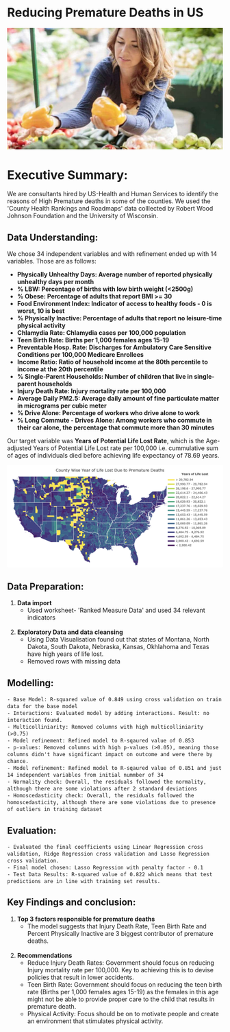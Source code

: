 # Reducing Premature Deaths in US

<img src="images/image-1.jpg">

# Executive Summary:
We are consultants hired by US-Health and Human Services to identify the reasons of High Premature deaths in some of the counties. We used the 'County Health Rankings and Roadmaps' data colllected by Robert Wood Johnson Foundation and the University of Wisconsin.


## Data Understanding:
We chose 34 independent variables and with refinement ended up with 14 variables. Those are as follows:
* **Physically Unhealthy Days: Average number of reported physically unhealthy days per month**
* **% LBW: Percentage of births with low birth weight (<2500g)**
* **% Obese: Percentage of adults that report BMI >= 30**
* **Food Environment Index: Indicator of access to healthy foods - 0 is worst, 10 is best**
* **% Physically Inactive: Percentage of adults that report no leisure-time physical activity**
* **Chlamydia Rate: Chlamydia cases per 100,000 population**
* **Teen Birth Rate: Births per 1,000 females ages 15-19**
* **Preventable Hosp. Rate: Discharges for Ambulatory Care Sensitive Conditions per 100,000 Medicare Enrollees**
* **Income Ratio: Ratio of household income at the 80th percentile to income at the 20th percentile**
* **% Single-Parent Households: Number of children that live in single-parent households**
* **Injury Death Rate: Injury mortality rate per 100,000**
* **Average Daily PM2.5: Average daily amount of fine particulate matter in micrograms per cubic meter**
* **% Drive Alone: Percentage of workers who drive alone to work**
* **% Long Commute - Drives Alone: Among workers who commute in their car alone, the percentage that commute more than 30 minutes**

Our target variable was **Years of Potential Life Lost Rate**, which is the Age-adjusted Years of Potential Life Lost rate per 100,000 i.e. cummulative sum of ages of individuals died before achieving life expectancy of 78.69 years.

<img src="images/image-2.png">

## Data Preparation:
1. **Data import**  
    - Used worksheet- 'Ranked Measure Data' and used 34 relevant indicators
<br><br>
2. **Exploratory Data and data cleansing**  
    - Using Data Visualisation found out that states of Montana, North Dakota, South Dakota, Nebraska, Kansas, Okhlahoma and Texas have high years of life lost.
    - Removed rows with missing data

## Modelling:
    - Base Model: R-squared value of 0.849 using cross validation on train data for the base model
    - Interactions: Evaluated model by adding interactions. Result: no interaction found.
    - Multicolliniarity: Removed columns with high multicolliniarity (>0.75)
    - Model refinement: Refined model to R-sqaured value of 0.853
    - p-values: Removed columns with high p-values (>0.05), meaning those columns didn't have significant impact on outcome and were there by chance.
    - Model refinement: Refined model to R-sqaured value of 0.851 and just 14 independent variables from initial nummber of 34
    - Normality check: Overall, the residuals followed the normality, although there are some violations after 2 standard deviations
    - Homoscedasticity check: Overall, the residuals followed the homoscedasticity, although there are some violations due to presence of outliers in training dataset

## Evaluation:
    - Evaluated the final coefficients using Linear Regression cross validation, Ridge Regression cross validation and Lasso Regression cross validation.
    - Final model chosen: Lasso Regression with penalty factor - 0.1
    - Test Data Results: R-squared value of 0.822 which means that test predictions are in line with training set results.

## Key Findings and conclusion:

1. **Top 3 factors responsible for premature deaths**
    - The model suggests that Injury Death Rate, Teen Birth Rate and Percent Physically Inactive are 3 biggest contributor of premature deaths.
<br><br>
2. **Recommendations**
    - Reduce Injury Death Rates: Government should focus on reducing Injury mortality rate per 100,000. Key to achieving this is to devise policies that result in lower accidents.
    - Teen Birth Rate: Government should focus on reducing the teen birth rate (Births per 1,000 females ages 15-19) as the females in this age might not be able to provide proper care to the child that results in premature death.
    - Physical Activity: Focus should be on to motivate people and create an environment that stimulates physical activity.